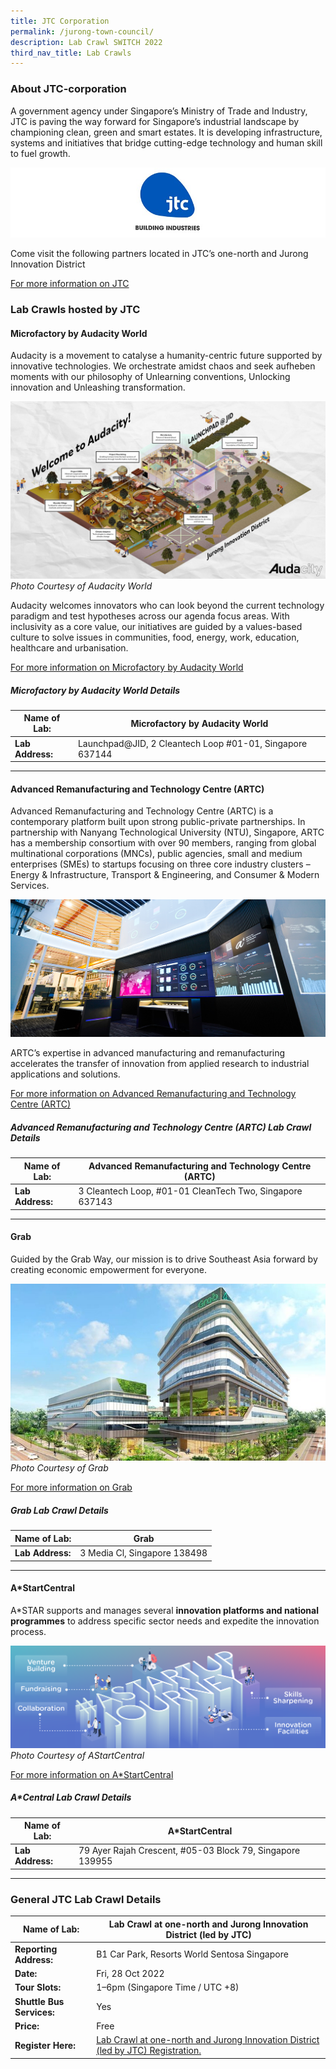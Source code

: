 ```yaml
---
title: JTC Corporation
permalink: /jurong-town-council/
description: Lab Crawl SWITCH 2022
third_nav_title: Lab Crawls
---
```

### **About JTC-corporation** 

A government agency under Singapore’s Ministry of Trade and Industry, JTC is paving the way forward for Singapore’s industrial landscape by championing clean, green and smart estates. It is developing infrastructure, systems and initiatives that bridge cutting-edge technology and human skill to fuel growth.

![JTC Lab Crawl SWITCH 2022](/images/jtcc.jpg)

Come visit the following partners located in JTC’s one-north and Jurong Innovation District

[For more information on JTC](https://estates.jtc.gov.sg/jid?utm_source=Google&utm_medium=JIDBrand&utm_campaign=JTCLocations&gclid=Cj0KCQjw4omaBhDqARIsADXULuUrZEszRaq25BTu3i1-YdXWteEXEqHdpG8-alPche7zpmOSDpawVZcaAlC3EALw_wcB)

### **Lab Crawls hosted by JTC**

#### **Microfactory by Audacity World**

Audacity is a movement to catalyse a humanity-centric future supported by innovative technologies. We orchestrate amidst chaos and seek aufheben moments with our philosophy of Unlearning conventions, Unlocking innovation and Unleashing transformation.

![Audacity Lab Crawl SWITCH 2022](/images/Audacity-Permacolony.jpeg)
*Photo Courtesy of Audacity World*

Audacity welcomes innovators who can look beyond the current technology paradigm and test hypotheses across our agenda focus areas. With inclusivity as a core value, our initiatives are guided by a values-based culture to solve issues in communities, food, energy, work, education, healthcare and urbanisation.

[For more information on Microfactory by Audacity World](https://audacity.world/microfactory/)

##### **Microfactory by Audacity World Details**

| **Name of Lab:** | Microfactory by Audacity World |
| -------- | -------- |
| **Lab Address:** | Launchpad@JID, 2 Cleantech Loop #01-01, Singapore  637144 |

***

#### **Advanced Remanufacturing and Technology Centre (ARTC)**

Advanced Remanufacturing and Technology Centre (ARTC) is a contemporary platform built upon strong public-private partnerships. In partnership with Nanyang Technological University (NTU), Singapore, ARTC has a membership consortium with over 90 members, ranging from global multinational corporations (MNCs), public agencies, small and medium enterprises (SMEs) to startups focusing on three core industry clusters – Energy & Infrastructure, Transport & Engineering, and Consumer & Modern Services. 

![A*Star Lab Crawl SWITCH 2022](/images/supplychain%20(1).jpg)

ARTC’s expertise in advanced manufacturing and remanufacturing accelerates the transfer of innovation from applied research to industrial applications and solutions.

[For more information on Advanced Remanufacturing and Technology Centre (ARTC) ](https://www.a-star.edu.sg/artc)

##### **Advanced Remanufacturing and Technology Centre (ARTC) Lab Crawl Details**

| **Name of Lab:** | Advanced Remanufacturing and Technology Centre (ARTC) |
| -------- | -------- |
| **Lab Address:** | 3 Cleantech Loop, #01-01 CleanTech Two, Singapore 637143 |

***

#### **Grab**

Guided by the Grab Way, our mission is to drive Southeast Asia forward by creating economic empowerment for everyone.

![Grab Lab Crawl SWITCH 2022](/images/Grab-HQ_1.jpg)
*Photo Courtesy of Grab*

[For more information on Grab](https://www.grab.com/sg/)

##### **Grab Lab Crawl Details**

| **Name of Lab:** | Grab |
| -------- | -------- |
| **Lab Address:** | 3 Media Cl, Singapore 138498 |

***

#### **A*StartCentral**

A\*STAR supports and manages several **innovation platforms and national programmes** to address specific sector needs and expedite the innovation process.

![aStar ](/images/astart-web-banner_1.png)
*Photo Courtesy of AStartCentral*

[For more information on A*StartCentral](https://www.a-star.edu.sg/enterprise/innovation-platforms/a-startcentral)

##### **A*Central Lab Crawl Details**

| **Name of Lab:** | A*StartCentral |
| -------- | -------- |
| **Lab Address:** | 79 Ayer Rajah Crescent, #05-03 Block 79, Singapore 139955 |

***

### **General JTC Lab Crawl Details**

| **Name of Lab:** | Lab Crawl at one-north and Jurong Innovation District (led by JTC) |
| -------- | -------- |
| **Reporting Address:** | B1 Car Park, Resorts World Sentosa Singapore |
|**Date:** | Fri, 28 Oct 2022 |
|**Tour Slots:** | 1–6pm (Singapore Time / UTC +8) |
|**Shuttle Bus Services:** | Yes |
|**Price:** | Free |
|**Register Here:** | [Lab Crawl at one-north and Jurong Innovation District (led by JTC) Registration.](https://docs.google.com/forms/d/e/1FAIpQLSfZqd3rdNZmOjj7u2DQFp0aK3AnPA5TcUCftIWJswyq8-4mqQ/viewform) |